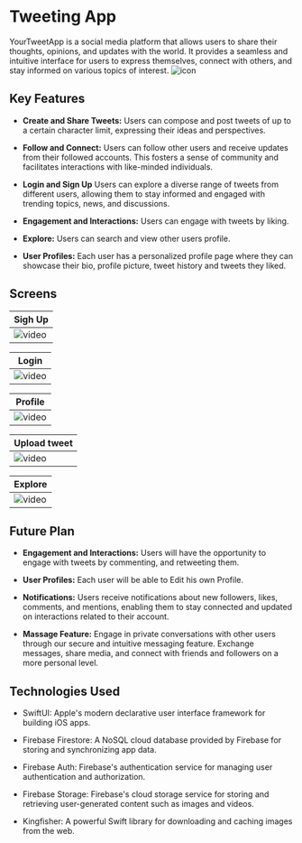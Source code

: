 

# Tweeting App

YourTweetApp is a social media platform that allows users to share their thoughts, opinions, and updates with the world. It provides a seamless and intuitive interface for users to express themselves, connect with others, and stay informed on various topics of interest.
![icon](https://github.com/vladi4560/Twitter_IOS/assets/64600121/54681c7d-47ef-447d-9239-c36d290ffc53)

## Key Features

- **Create and Share Tweets:** Users can compose and post tweets of up to a certain character limit, expressing their ideas and perspectives.

- **Follow and Connect:** Users can follow other users and receive updates from their followed accounts. This fosters a sense of community and facilitates interactions with like-minded individuals.

- **Login and Sign Up** Users can explore a diverse range of tweets from different users, allowing them to stay informed and engaged with trending topics, news, and discussions.

- **Engagement and Interactions:** Users can engage with tweets by liking.
  
- **Explore:** Users can search and view other users profile.

- **User Profiles:** Each user has a personalized profile page where they can showcase their bio, profile picture, tweet history and tweets they liked.


## Screens

| Sigh Up | 
| --- | 
|![video](https://github.com/vladi4560/Twitter_IOS/assets/64600121/f1eacd0e-cd20-4720-aa05-05d122ca3422)
  

| Login | 
| --- | 
|![video](https://github.com/vladi4560/Twitter_IOS/assets/64600121/b818388f-b85c-49b9-b226-98d1e10461f2)|


| Profile | 
| --- | 
|![video](https://github.com/vladi4560/Twitter_IOS/assets/64600121/c1a7ba9f-e21f-412e-8722-74216fb95bc0)|


|Upload tweet | 
| --- | 
|![video](https://github.com/vladi4560/Twitter_IOS/assets/64600121/5de26238-47b9-4b04-81e8-6e878bd0e451)|

|Explore | 
| --- | 
|![video](https://github.com/vladi4560/Twitter_IOS/assets/64600121/fd312322-66e5-4341-9f93-0f67036358cc)|



## Future Plan

- **Engagement and Interactions:** Users will have the opportunity to engage with tweets by commenting, and retweeting them.

- **User Profiles:** Each user will be able to Edit his own Profile.

- **Notifications:** Users receive notifications about new followers, likes, comments, and mentions, enabling them to stay connected and updated on interactions related to their account.
- **Massage Feature:** Engage in private conversations with other users through our secure and intuitive messaging feature. Exchange messages, share media, and connect with friends and followers on a more personal level.

## Technologies Used

- SwiftUI: Apple's modern declarative user interface framework for building iOS apps.

- Firebase Firestore: A NoSQL cloud database provided by Firebase for storing and synchronizing app data.

- Firebase Auth: Firebase's authentication service for managing user authentication and authorization.

- Firebase Storage: Firebase's cloud storage service for storing and retrieving user-generated content such as images and videos.

- Kingfisher: A powerful Swift library for downloading and caching images from the web.



